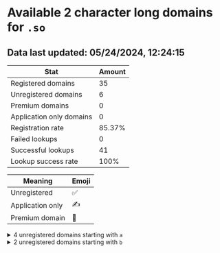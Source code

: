 # Available 2 character long domains for `.so`

## Data last updated: 05/24/2024, 12:24:15

|Stat|Amount|
|--|--|
|Registered domains|35|
|Unregistered domains|6|
|Premium domains|0|
|Application only domains|0|
|Registration rate|85.37%|
|Failed lookups|0|
|Successful lookups|41|
|Lookup success rate|100%|


|Meaning|Emoji|
|--|--|
|Unregistered|:white_check_mark:|
|Application only|:writing_hand:|
|Premium domain|:gem:|

<details>
<summary>4 unregistered domains starting with <bold><code>a</code></bold></summary>

|Type|Domain|
|--|--|
|:white_check_mark:|`a4.so`|
|:white_check_mark:|`a9.so`|
|:white_check_mark:|`ak.so`|
|:white_check_mark:|`aq.so`|
</details>
<details>
<summary>2 unregistered domains starting with <bold><code>b</code></bold></summary>

|Type|Domain|
|--|--|
|:white_check_mark:|`ba.so`|
|:white_check_mark:|`be.so`|
</details>